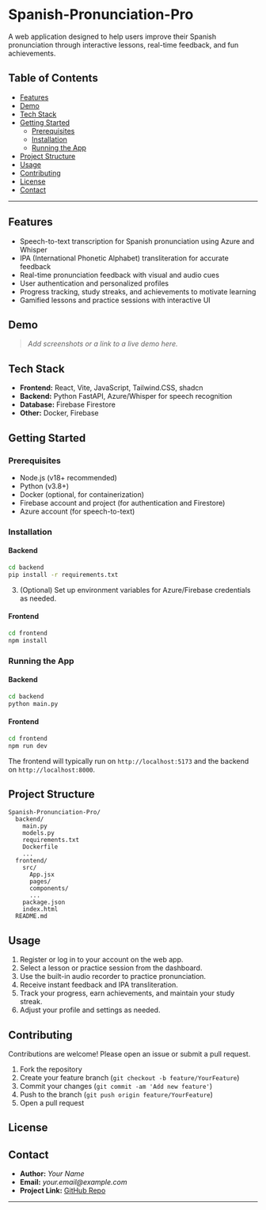 # Spanish-Pronunciation-Pro

A web application designed to help users improve their Spanish pronunciation through interactive lessons, real-time feedback, and fun achievements.

## Table of Contents

- [Features](#features)
- [Demo](#demo)
- [Tech Stack](#tech-stack)
- [Getting Started](#getting-started)
  - [Prerequisites](#prerequisites)
  - [Installation](#installation)
  - [Running the App](#running-the-app)
- [Project Structure](#project-structure)
- [Usage](#usage)
- [Contributing](#contributing)
- [License](#license)
- [Contact](#contact)

---

## Features

- Speech-to-text transcription for Spanish pronunciation using Azure and Whisper
- IPA (International Phonetic Alphabet) transliteration for accurate feedback
- Real-time pronunciation feedback with visual and audio cues
- User authentication and personalized profiles
- Progress tracking, study streaks, and achievements to motivate learning
- Gamified lessons and practice sessions with interactive UI

## Demo

> _Add screenshots or a link to a live demo here._

## Tech Stack

- **Frontend:** React, Vite, JavaScript, Tailwind.CSS, shadcn
- **Backend:** Python FastAPI, Azure/Whisper for speech recognition
- **Database:** Firebase Firestore
- **Other:** Docker, Firebase

## Getting Started

### Prerequisites

- Node.js (v18+ recommended)
- Python (v3.8+)
- Docker (optional, for containerization)
- Firebase account and project (for authentication and Firestore)
- Azure account (for speech-to-text)

### Installation

#### Backend

```bash
cd backend
pip install -r requirements.txt
```

3. (Optional) Set up environment variables for Azure/Firebase credentials as needed.

#### Frontend

```bash
cd frontend
npm install
```

### Running the App

#### Backend

```bash
cd backend
python main.py

```

#### Frontend

```bash
cd frontend
npm run dev
```

The frontend will typically run on `http://localhost:5173` and the backend on `http://localhost:8000`.

## Project Structure

```
Spanish-Pronunciation-Pro/
  backend/
    main.py
    models.py
    requirements.txt
    Dockerfile
    ...
  frontend/
    src/
      App.jsx
      pages/
      components/
      ...
    package.json
    index.html
  README.md
```

## Usage

1. Register or log in to your account on the web app.
2. Select a lesson or practice session from the dashboard.
3. Use the built-in audio recorder to practice pronunciation.
4. Receive instant feedback and IPA transliteration.
5. Track your progress, earn achievements, and maintain your study streak.
6. Adjust your profile and settings as needed.

## Contributing

Contributions are welcome! Please open an issue or submit a pull request.

1. Fork the repository
2. Create your feature branch (`git checkout -b feature/YourFeature`)
3. Commit your changes (`git commit -am 'Add new feature'`)
4. Push to the branch (`git push origin feature/YourFeature`)
5. Open a pull request

## License

> 

## Contact

- **Author:** _Your Name_
- **Email:** _your.email@example.com_
- **Project Link:** [GitHub Repo](https://github.com/yourusername/Spanish-Pronunciation-Pro)

---